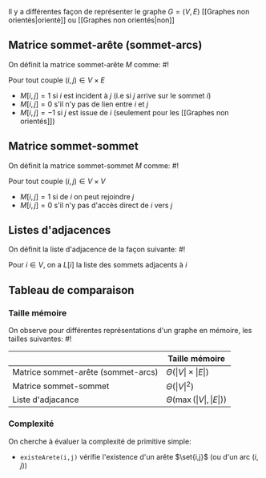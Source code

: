 Il y a différentes façon de représenter le graphe $G = (V, E)$ [[Graphes non orientés|orienté]] ou [[Graphes non orientés|non]] 

## Matrice sommet-arête (sommet-arcs)
On définit la matrice sommet-arête $M$ comme: #!

Pour tout couple $(i,j) \in V \times E$
- $M[i,j] = 1$ si $i$ est incident à $j$ (i.e si $j$ arrive sur le sommet $i$)
- $M[i,j] = 0$ s'il n'y pas de lien entre $i$ et $j$
- $M[i,j] = -1$ si $j$ est issue de $i$ (seulement pour les [[Graphes non orientés]])

## Matrice sommet-sommet
On définit la matrice sommet-sommet $M$ comme: #!

Pour tout couple $(i,j) \in V \times V$
- $M[i,j] = 1$ si de $i$ on peut rejoindre $j$
- $M[i,j] = 0$ s'il n'y pas d'accès direct de $i$ vers $j$

## Listes d'adjacences
On définit la liste d'adjacence de la façon suivante: #!

Pour $i \in V$, on a $L[i]$ la liste des sommets adjacents à $i$


## Tableau de comparaison

### Taille mémoire
On observe pour différentes représentations d'un graphe en mémoire, les tailles suivantes: #!

|                                    | Taille mémoire               |
| ---------------------------------- | ---------------------------- |
| Matrice sommet-arête (sommet-arcs) | $\Theta(\|V\| \times \|E\|)$ |
| Matrice sommet-sommet              | $\Theta(\|V\|^2)$            |
| Liste d'adjacance                  | $\Theta(\max(\|V\|, \|E\|))$ |

### Complexité
On cherche à évaluer la complexité de primitive simple:
- `existeArete(i,j)` vérifie l'existence d'un arête $\set{i,j}$ (ou d'un arc $(i,j)$)